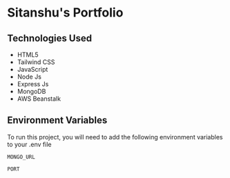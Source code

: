 # Sitanshu's Portfolio
## Technologies Used
- HTML5
- Tailwind CSS
- JavaScript
- Node Js
- Express Js
- MongoDB
- AWS Beanstalk
## Environment Variables

To run this project, you will need to add the following environment variables to your .env file

`MONGO_URL`

`PORT`

